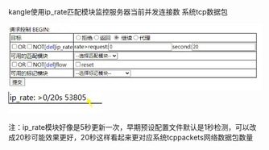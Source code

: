 


kangle使用ip_rate匹配模块监控服务器当前并发连接数 系统tcp数据包


![alt text](./image/ip_rate匹配模块监控服务器当前并发连接数.png)
![alt text](./image/ip_rate匹配模块监控服务器当前并发连接数2.png)

注：ip_rate模块好像是5秒更新一次，早期预设配置文件默认是1秒检测，可以改成20秒可能效果更好，20秒这样看起来更对应系统tcppackets网络数据包数量


